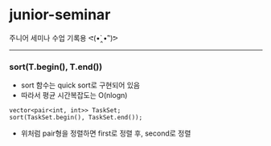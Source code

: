 # junior-seminar
주니어 세미나 수업 기록용 ᕙ(•̀‸•́‶)ᕗ

<hr/>

### sort(T.begin(), T.end())
* sort 함수는 quick sort로 구현되어 있음
* 따라서 평균 시간복잡도는 O(nlogn)
```
vector<pair<int, int>> TaskSet;
sort(TaskSet.begin(), TaskSet.end());
```
* 위처럼 pair형을 정렬하면 first로 정렬 후, second로 정렬

